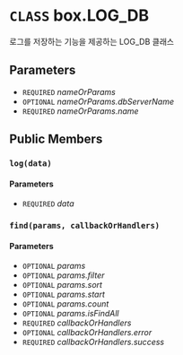 # `CLASS` box.LOG_DB
로그를 저장하는 기능을 제공하는 LOG_DB 클래스

## Parameters
* `REQUIRED` *nameOrParams*
* `OPTIONAL` *nameOrParams.dbServerName*
* `REQUIRED` *nameOrParams.name*

## Public Members

### `log(data)`
#### Parameters
* `REQUIRED` *data*

### `find(params, callbackOrHandlers)`
#### Parameters
* `OPTIONAL` *params*
* `OPTIONAL` *params.filter*
* `OPTIONAL` *params.sort*
* `OPTIONAL` *params.start*
* `OPTIONAL` *params.count*
* `OPTIONAL` *params.isFindAll*
* `REQUIRED` *callbackOrHandlers*
* `OPTIONAL` *callbackOrHandlers.error*
* `REQUIRED` *callbackOrHandlers.success*

